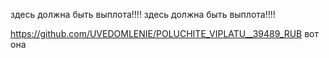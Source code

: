 здесь должна быть выплота!!!!
здесь должна быть выплота!!!!

https://github.com/UVEDOMLENIE/POLUCHITE_VIPLATU__39489_RUB
вот она
